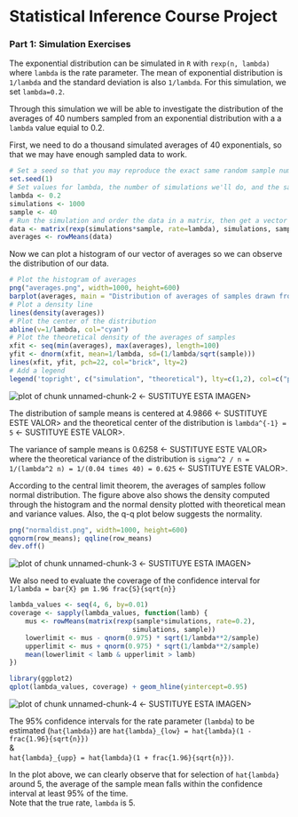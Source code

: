 # Statistical Inference Course Project

### Part 1: Simulation Exercises

The exponential distribution can be simulated in `R` with `rexp(n, lambda)` where
`lambda` is the rate parameter. The mean of exponential distribution is 
`1/lambda` and the standard deviation is also `1/lambda`. For this simulation,
we set `lambda=0.2`. 

Through this simulation we will be able to investigate the distribution of the averages of 40 numbers sampled from an exponential distribution with a a `lambda` value equial to 0.2.

First, we need to do a thousand simulated averages of 40 exponentials, so that we may have enough sampled data to work.

```r
# Set a seed so that you may reproduce the exact same random sample numbers 
set.seed(1)
# Set values for lambda, the number of simulations we'll do, and the sample size
lambda <- 0.2
simulations <- 1000
sample <- 40
# Run the simulation and order the data in a matrix, then get a vector of averages.
data <- matrix(rexp(simulations*sample, rate=lambda), simulations, sample)
averages <- rowMeans(data)
```

Now we can plot a histogram of our vector of averages so we can observe the distribution of our data.

```r
# Plot the histogram of averages
png("averages.png", width=1000, height=600)
barplot(averages, main = "Distribution of averages of samples drawn from exponential distribution with lambda=0.2", col="purple")
# Plot a density line
lines(density(averages))
# Plot the center of the distribution
abline(v=1/lambda, col="cyan")
# Plot the theoretical density of the averages of samples
xfit <- seq(min(averages), max(averages), length=100)
yfit <- dnorm(xfit, mean=1/lambda, sd=(1/lambda/sqrt(sample)))
lines(xfit, yfit, pch=22, col="brick", lty=2)
# Add a legend
legend('topright', c("simulation", "theoretical"), lty=c(1,2), col=c("purple", "brick"))dev.off()
```

![plot of chunk unnamed-chunk-2](figure/unnamed-chunk-2.png) <- SUSTITUYE ESTA IMAGEN>

The distribution of sample means is centered at 4.9866 <- SUSTITUYE ESTE VALOR>
and the theoretical center of the distribution is `lambda^{-1} = 5` <- SUSTITUYE ESTE VALOR>.

The variance of sample means is 0.6258 <- SUSTITUYE ESTE VALOR> where the theoretical variance of the distribution is `sigma^2 / n = 1/(lambda^2 n) = 1/(0.04 times 40) =
0.625` <- SUSTITUYE ESTE VALOR>.

According to the central limit theorem, the averages of samples follow normal distribution. The figure above also shows the density computed through the histogram and the normal density plotted with theoretical mean and variance values.  Also, the q-q plot below suggests the normality.

```r
png("normaldist.png", width=1000, height=600)
qqnorm(row_means); qqline(row_means)
dev.off()
```

![plot of chunk unnamed-chunk-3](figure/unnamed-chunk-3.png) <- SUSTITUYE ESTA IMAGEN>


We also need to evaluate the coverage of the confidence interval for `1/lambda = bar{X} pm 1.96 frac{S}{sqrt{n}}`

```r
lambda_values <- seq(4, 6, by=0.01)
coverage <- sapply(lambda_values, function(lamb) {
    mus <- rowMeans(matrix(rexp(sample*simulations, rate=0.2),
                               simulations, sample))
    lowerlimit <- mus - qnorm(0.975) * sqrt(1/lambda**2/sample)
    upperlimit <- mus + qnorm(0.975) * sqrt(1/lambda**2/sample)
    mean(lowerlimit < lamb & upperlimit > lamb)
})

library(ggplot2)
qplot(lambda_values, coverage) + geom_hline(yintercept=0.95)
```

![plot of chunk unnamed-chunk-4](figure/unnamed-chunk-4.png) <- SUSTITUYE ESTA IMAGEN>

The 95% confidence intervals for the rate parameter (`lambda`) to be estimated
(`hat{lambda}`) are `hat{lambda}_{low} = hat{lambda}(1 - frac{1.96}{sqrt{n}})`    
&  
`hat{lambda}_{upp} = hat{lambda}(1 + frac{1.96}{sqrt{n}})`.

In the plot above, we can clearly observe that for selection of `hat{lambda}` around 5,
the average of the sample mean falls within the confidence interval at least 95% of the time.   
Note that the true rate, `lambda` is 5.
